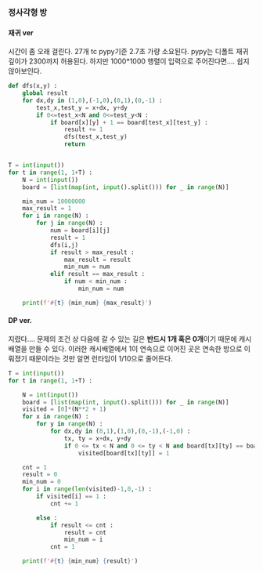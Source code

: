 ### 정사각형 방

#### 재귀 ver

시간이 좀 오래 걸린다. 27개 tc pypy기준 2.7초 가량 소요된다.
pypy는 디폴트 재귀 깊이가 2300까지 허용된다.
하지만 1000*1000 행렬이 입력으로 주어진다면.... 쉽지 않아보인다.

```python
def dfs(x,y) : 
    global result
    for dx,dy in (1,0),(-1,0),(0,1),(0,-1) : 
        test_x,test_y = x+dx, y+dy
        if 0<=test_x<N and 0<=test_y<N : 
            if board[x][y] + 1 == board[test_x][test_y] : 
                result += 1
                dfs(test_x,test_y)
                return


T = int(input())
for t in range(1, 1+T) : 
    N = int(input())
    board = [list(map(int, input().split())) for _ in range(N)]

    min_num = 10000000
    max_result = 1
    for i in range(N) : 
        for j in range(N) : 
            num = board[i][j]
            result = 1
            dfs(i,j)
            if result > max_result : 
                max_result = result
                min_num = num
            elif result == max_result : 
                if num < min_num : 
                    min_num = num

    print(f'#{t} {min_num} {max_result}')
```

#### DP ver. 

지렸다.... 문제의 조건 상 다음에 갈 수 있는 길은 **반드시 1개 혹은 0개**이기 때문에 캐시배열을 만들 수 있다. 
이러한 캐시배열에서 1이 연속으로 이어진 곳은 연속한 방으로 이뤄졌기 때문이라는 것만 알면 런타임이 1/10으로 줄어든다.

```python
T = int(input())
for t in range(1, 1+T) :

    N = int(input())
    board = [list(map(int, input().split())) for _ in range(N)]
    visited = [0]*(N**2 + 1)
    for x in range(N) :
        for y in range(N) :
            for dx,dy in (0,1),(1,0),(0,-1),(-1,0) :
                tx, ty = x+dx, y+dy
                if 0 <= tx < N and 0 <= ty < N and board[tx][ty] == board[x][y] + 1 :
                    visited[board[tx][ty]] = 1

    cnt = 1
    result = 0
    min_num = 0
    for i in range(len(visited)-1,0,-1) :
        if visited[i] == 1 :
            cnt += 1

        else :
            if result <= cnt :
                result = cnt
                min_num = i
            cnt = 1

    print(f'#{t} {min_num} {result}')
```